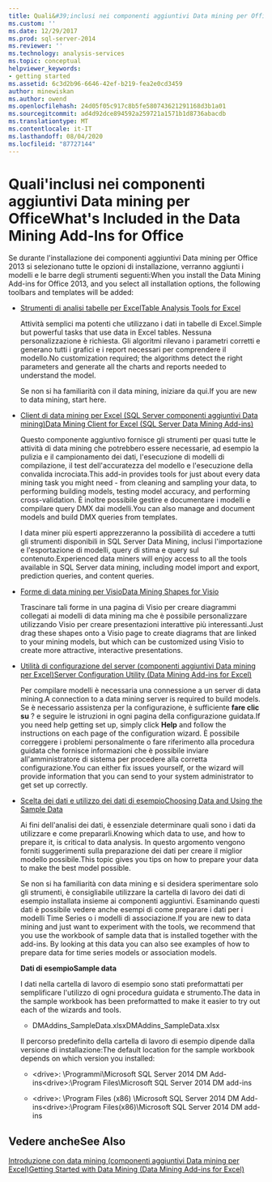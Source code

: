 ```yaml
---
title: Quali&#39;inclusi nei componenti aggiuntivi Data mining per Office | Microsoft Docs
ms.custom: ''
ms.date: 12/29/2017
ms.prod: sql-server-2014
ms.reviewer: ''
ms.technology: analysis-services
ms.topic: conceptual
helpviewer_keywords:
- getting started
ms.assetid: 6c3d2b96-6646-42ef-b219-fea2e0cd3459
author: minewiskan
ms.author: owend
ms.openlocfilehash: 24d05f05c917c8b5fe580743621291168d3b1a01
ms.sourcegitcommit: ad4d92dce894592a259721a1571b1d8736abacdb
ms.translationtype: MT
ms.contentlocale: it-IT
ms.lasthandoff: 08/04/2020
ms.locfileid: "87727144"
---
```

# <a name="what39s-included-in-the-data-mining-add-ins-for-office"></a><span data-ttu-id="71b10-102">Quali&#39;inclusi nei componenti aggiuntivi Data mining per Office</span><span class="sxs-lookup"><span data-stu-id="71b10-102">What&#39;s Included in the Data Mining Add-Ins for Office</span></span>
  <span data-ttu-id="71b10-103">Se durante l'installazione dei componenti aggiuntivi Data mining per Office 2013 si selezionano tutte le opzioni di installazione, verranno aggiunti i modelli e le barre degli strumenti seguenti:</span><span class="sxs-lookup"><span data-stu-id="71b10-103">When you install the Data Mining Add-ins for Office 2013, and you select all installation options, the following toolbars and templates will be added:</span></span>  
  
-   [<span data-ttu-id="71b10-104">Strumenti di analisi tabelle per Excel</span><span class="sxs-lookup"><span data-stu-id="71b10-104">Table Analysis Tools for Excel</span></span>](table-analysis-tools-for-excel.md)  
  
     <span data-ttu-id="71b10-105">Attività semplici ma potenti che utilizzano i dati in tabelle di Excel.</span><span class="sxs-lookup"><span data-stu-id="71b10-105">Simple but powerful tasks that use data in Excel tables.</span></span> <span data-ttu-id="71b10-106">Nessuna personalizzazione è richiesta. Gli algoritmi rilevano i parametri corretti e generano tutti i grafici e i report necessari per comprendere il modello.</span><span class="sxs-lookup"><span data-stu-id="71b10-106">No customization required; the algorithms detect the right parameters and generate all the charts and reports needed to understand the model.</span></span>  
  
     <span data-ttu-id="71b10-107">Se non si ha familiarità con il data mining, iniziare da qui.</span><span class="sxs-lookup"><span data-stu-id="71b10-107">If you are new to data mining, start here.</span></span>  
  
-   [<span data-ttu-id="71b10-108">Client di data mining per Excel &#40;SQL Server componenti aggiuntivi Data mining&#41;</span><span class="sxs-lookup"><span data-stu-id="71b10-108">Data Mining Client for Excel &#40;SQL Server Data Mining Add-ins&#41;</span></span>](data-mining-client-for-excel-sql-server-data-mining-add-ins.md)  
  
     <span data-ttu-id="71b10-109">Questo componente aggiuntivo fornisce gli strumenti per quasi tutte le attività di data mining che potrebbero essere necessarie, ad esempio la pulizia e il campionamento dei dati, l'esecuzione di modelli di compilazione, il test dell'accuratezza del modello e l'esecuzione della convalida incrociata.</span><span class="sxs-lookup"><span data-stu-id="71b10-109">This add-in provides tools for just about every data mining task you might need - from cleaning and sampling your data, to performing building models, testing model accuracy, and performing cross-validation.</span></span> <span data-ttu-id="71b10-110">È inoltre possibile gestire e documentare i modelli e compilare query DMX dai modelli.</span><span class="sxs-lookup"><span data-stu-id="71b10-110">You can also manage and document models and build DMX queries from templates.</span></span>  
  
     <span data-ttu-id="71b10-111">I data miner più esperti apprezzeranno la possibilità di accedere a tutti gli strumenti disponibili in SQL Server Data Mining, inclusi l'importazione e l'esportazione di modelli, query di stima e query sul contenuto.</span><span class="sxs-lookup"><span data-stu-id="71b10-111">Experienced data miners will enjoy access to all the tools available in SQL Server data mining, including model import and export, prediction queries, and content queries.</span></span>  
  
-   [<span data-ttu-id="71b10-112">Forme di data mining per Visio</span><span class="sxs-lookup"><span data-stu-id="71b10-112">Data Mining Shapes for Visio</span></span>](data-mining-shapes-for-visio.md)  
  
     <span data-ttu-id="71b10-113">Trascinare tali forme in una pagina di Visio per creare diagrammi collegati ai modelli di data mining ma che è possibile personalizzare utilizzando Visio per creare presentazioni interattive più interessanti.</span><span class="sxs-lookup"><span data-stu-id="71b10-113">Just drag these shapes onto a Visio page to create diagrams that are linked to your mining models, but which can be customized using Visio to create more attractive, interactive presentations.</span></span>  
  
-   [<span data-ttu-id="71b10-114">Utilità di configurazione del server &#40;componenti aggiuntivi Data mining per Excel&#41;</span><span class="sxs-lookup"><span data-stu-id="71b10-114">Server Configuration Utility &#40;Data Mining Add-ins for Excel&#41;</span></span>](server-configuration-utility-data-mining-add-ins-for-excel.md)  
  
     <span data-ttu-id="71b10-115">Per compilare modelli è necessaria una connessione a un server di data mining.</span><span class="sxs-lookup"><span data-stu-id="71b10-115">A connection to a data mining server is required to build models.</span></span> <span data-ttu-id="71b10-116">Se è necessario assistenza per la configurazione, è sufficiente **fare clic su** ? e seguire le istruzioni in ogni pagina della configurazione guidata.</span><span class="sxs-lookup"><span data-stu-id="71b10-116">If you need help getting set up, simply click **Help** and follow the instructions on each page of the configuration wizard.</span></span> <span data-ttu-id="71b10-117">È possibile correggere i problemi personalmente o fare riferimento alla procedura guidata che fornisce informazioni che è possibile inviare all'amministratore di sistema per procedere alla corretta configurazione.</span><span class="sxs-lookup"><span data-stu-id="71b10-117">You can either fix issues yourself, or the wizard will provide information that you can send to your system administrator to get set up correctly.</span></span>  
  
-   [<span data-ttu-id="71b10-118">Scelta dei dati e utilizzo dei dati di esempio</span><span class="sxs-lookup"><span data-stu-id="71b10-118">Choosing Data and Using the Sample Data</span></span>](choosing-data-for-data-mining.md)  
  
     <span data-ttu-id="71b10-119">Ai fini dell'analisi dei dati, è essenziale determinare quali sono i dati da utilizzare e come prepararli.</span><span class="sxs-lookup"><span data-stu-id="71b10-119">Knowing which data to use, and how to prepare it, is critical to data analysis.</span></span> <span data-ttu-id="71b10-120">In questo argomento vengono forniti suggerimenti sulla preparazione dei dati per creare il miglior modello possibile.</span><span class="sxs-lookup"><span data-stu-id="71b10-120">This topic gives you tips on how to prepare your data to make the best model possible.</span></span>  
  
     <span data-ttu-id="71b10-121">Se non si ha familiarità con data mining e si desidera sperimentare solo gli strumenti, è consigliabile utilizzare la cartella di lavoro dei dati di esempio installata insieme ai componenti aggiuntivi. Esaminando questi dati è possibile vedere anche esempi di come preparare i dati per i modelli Time Series o i modelli di associazione.</span><span class="sxs-lookup"><span data-stu-id="71b10-121">If you are new to data mining and just want to experiment with the tools, we recommend that you use the workbook of sample data that is installed together with the add-ins. By looking at this data you can also see examples of how to prepare data for time series models or association models.</span></span>  
  
     <span data-ttu-id="71b10-122">**Dati di esempio**</span><span class="sxs-lookup"><span data-stu-id="71b10-122">**Sample data**</span></span>  
  
     <span data-ttu-id="71b10-123">I dati nella cartella di lavoro di esempio sono stati preformattati per semplificare l'utilizzo di ogni procedura guidata e strumento.</span><span class="sxs-lookup"><span data-stu-id="71b10-123">The data in the sample workbook has been preformatted to make it easier to try out each of the wizards and tools.</span></span>  
  
    -   <span data-ttu-id="71b10-124">DMAddins_SampleData.xlsx</span><span class="sxs-lookup"><span data-stu-id="71b10-124">DMAddins_SampleData.xlsx</span></span>  
  
     <span data-ttu-id="71b10-125">Il percorso predefinito della cartella di lavoro di esempio dipende dalla versione di installazione:</span><span class="sxs-lookup"><span data-stu-id="71b10-125">The default location for the sample workbook depends on which version you installed:</span></span>  
  
    -   <span data-ttu-id="71b10-126">\<drive>: \Programmi\Microsoft SQL Server 2014 DM Add-ins</span><span class="sxs-lookup"><span data-stu-id="71b10-126">\<drive>:\Program Files\Microsoft SQL Server 2014 DM add-ins</span></span>  
  
    -   <span data-ttu-id="71b10-127">\<drive>: \Program Files (x86) \Microsoft SQL Server 2014 DM Add-ins</span><span class="sxs-lookup"><span data-stu-id="71b10-127">\<drive>:\Program Files(x86)\Microsoft SQL Server 2014 DM add-ins</span></span>  
  
## <a name="see-also"></a><span data-ttu-id="71b10-128">Vedere anche</span><span class="sxs-lookup"><span data-stu-id="71b10-128">See Also</span></span>  
 [<span data-ttu-id="71b10-129">Introduzione con data mining &#40;componenti aggiuntivi Data mining per Excel&#41;</span><span class="sxs-lookup"><span data-stu-id="71b10-129">Getting Started with Data Mining &#40;Data Mining Add-ins for Excel&#41;</span></span>](getting-started-with-data-mining-data-mining-add-ins-for-excel.md)  
  
  
